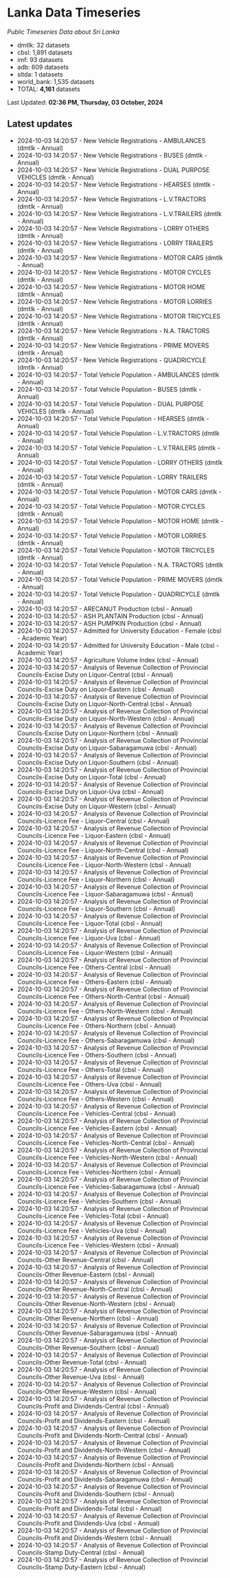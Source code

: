 # Lanka Data Timeseries
*Public Timeseries Data about Sri Lanka*

* dmtlk: 32 datasets
* cbsl: 1,891 datasets
* imf: 93 datasets
* adb: 609 datasets
* sltda: 1 datasets
* world_bank: 1,535 datasets
* TOTAL: **4,161** datasets

Last Updated: **02:36 PM, Thursday, 03 October, 2024**

## Latest updates

* 2024-10-03 14:20:57 - New Vehicle Registrations - AMBULANCES (dmtlk - Annual)
* 2024-10-03 14:20:57 - New Vehicle Registrations - BUSES (dmtlk - Annual)
* 2024-10-03 14:20:57 - New Vehicle Registrations - DUAL PURPOSE VEHICLES (dmtlk - Annual)
* 2024-10-03 14:20:57 - New Vehicle Registrations - HEARSES (dmtlk - Annual)
* 2024-10-03 14:20:57 - New Vehicle Registrations - L.V.TRACTORS (dmtlk - Annual)
* 2024-10-03 14:20:57 - New Vehicle Registrations - L.V.TRAILERS (dmtlk - Annual)
* 2024-10-03 14:20:57 - New Vehicle Registrations - LORRY OTHERS (dmtlk - Annual)
* 2024-10-03 14:20:57 - New Vehicle Registrations - LORRY TRAILERS (dmtlk - Annual)
* 2024-10-03 14:20:57 - New Vehicle Registrations - MOTOR CARS (dmtlk - Annual)
* 2024-10-03 14:20:57 - New Vehicle Registrations - MOTOR CYCLES (dmtlk - Annual)
* 2024-10-03 14:20:57 - New Vehicle Registrations - MOTOR HOME (dmtlk - Annual)
* 2024-10-03 14:20:57 - New Vehicle Registrations - MOTOR LORRIES (dmtlk - Annual)
* 2024-10-03 14:20:57 - New Vehicle Registrations - MOTOR TRICYCLES (dmtlk - Annual)
* 2024-10-03 14:20:57 - New Vehicle Registrations - N.A. TRACTORS (dmtlk - Annual)
* 2024-10-03 14:20:57 - New Vehicle Registrations - PRIME MOVERS (dmtlk - Annual)
* 2024-10-03 14:20:57 - New Vehicle Registrations - QUADRICYCLE (dmtlk - Annual)
* 2024-10-03 14:20:57 - Total Vehicle Population - AMBULANCES (dmtlk - Annual)
* 2024-10-03 14:20:57 - Total Vehicle Population - BUSES (dmtlk - Annual)
* 2024-10-03 14:20:57 - Total Vehicle Population - DUAL PURPOSE VEHICLES (dmtlk - Annual)
* 2024-10-03 14:20:57 - Total Vehicle Population - HEARSES (dmtlk - Annual)
* 2024-10-03 14:20:57 - Total Vehicle Population - L.V.TRACTORS (dmtlk - Annual)
* 2024-10-03 14:20:57 - Total Vehicle Population - L.V.TRAILERS (dmtlk - Annual)
* 2024-10-03 14:20:57 - Total Vehicle Population - LORRY OTHERS (dmtlk - Annual)
* 2024-10-03 14:20:57 - Total Vehicle Population - LORRY TRAILERS (dmtlk - Annual)
* 2024-10-03 14:20:57 - Total Vehicle Population - MOTOR CARS (dmtlk - Annual)
* 2024-10-03 14:20:57 - Total Vehicle Population - MOTOR CYCLES (dmtlk - Annual)
* 2024-10-03 14:20:57 - Total Vehicle Population - MOTOR HOME (dmtlk - Annual)
* 2024-10-03 14:20:57 - Total Vehicle Population - MOTOR LORRIES (dmtlk - Annual)
* 2024-10-03 14:20:57 - Total Vehicle Population - MOTOR TRICYCLES (dmtlk - Annual)
* 2024-10-03 14:20:57 - Total Vehicle Population - N.A. TRACTORS (dmtlk - Annual)
* 2024-10-03 14:20:57 - Total Vehicle Population - PRIME MOVERS (dmtlk - Annual)
* 2024-10-03 14:20:57 - Total Vehicle Population - QUADRICYCLE (dmtlk - Annual)
* 2024-10-03 14:20:57 - ARECANUT Production (cbsl - Annual)
* 2024-10-03 14:20:57 - ASH PLANTAIN Production (cbsl - Annual)
* 2024-10-03 14:20:57 - ASH PUMPKIN Production (cbsl - Annual)
* 2024-10-03 14:20:57 - Admitted for University Education - Female (cbsl - Academic Year)
* 2024-10-03 14:20:57 - Admitted for University Education - Male (cbsl - Academic Year)
* 2024-10-03 14:20:57 - Agriculture Volume Index (cbsl - Annual)
* 2024-10-03 14:20:57 - Analysis of Revenue Collection of Provincial Councils-Excise Duty on Liquor-Central (cbsl - Annual)
* 2024-10-03 14:20:57 - Analysis of Revenue Collection of Provincial Councils-Excise Duty on Liquor-Eastern (cbsl - Annual)
* 2024-10-03 14:20:57 - Analysis of Revenue Collection of Provincial Councils-Excise Duty on Liquor-North-Central (cbsl - Annual)
* 2024-10-03 14:20:57 - Analysis of Revenue Collection of Provincial Councils-Excise Duty on Liquor-North-Western (cbsl - Annual)
* 2024-10-03 14:20:57 - Analysis of Revenue Collection of Provincial Councils-Excise Duty on Liquor-Northern (cbsl - Annual)
* 2024-10-03 14:20:57 - Analysis of Revenue Collection of Provincial Councils-Excise Duty on Liquor-Sabaragamuwa (cbsl - Annual)
* 2024-10-03 14:20:57 - Analysis of Revenue Collection of Provincial Councils-Excise Duty on Liquor-Southern (cbsl - Annual)
* 2024-10-03 14:20:57 - Analysis of Revenue Collection of Provincial Councils-Excise Duty on Liquor-Total (cbsl - Annual)
* 2024-10-03 14:20:57 - Analysis of Revenue Collection of Provincial Councils-Excise Duty on Liquor-Uva (cbsl - Annual)
* 2024-10-03 14:20:57 - Analysis of Revenue Collection of Provincial Councils-Excise Duty on Liquor-Western (cbsl - Annual)
* 2024-10-03 14:20:57 - Analysis of Revenue Collection of Provincial Councils-Licence Fee - Liquor-Central (cbsl - Annual)
* 2024-10-03 14:20:57 - Analysis of Revenue Collection of Provincial Councils-Licence Fee - Liquor-Eastern (cbsl - Annual)
* 2024-10-03 14:20:57 - Analysis of Revenue Collection of Provincial Councils-Licence Fee - Liquor-North-Central (cbsl - Annual)
* 2024-10-03 14:20:57 - Analysis of Revenue Collection of Provincial Councils-Licence Fee - Liquor-North-Western (cbsl - Annual)
* 2024-10-03 14:20:57 - Analysis of Revenue Collection of Provincial Councils-Licence Fee - Liquor-Northern (cbsl - Annual)
* 2024-10-03 14:20:57 - Analysis of Revenue Collection of Provincial Councils-Licence Fee - Liquor-Sabaragamuwa (cbsl - Annual)
* 2024-10-03 14:20:57 - Analysis of Revenue Collection of Provincial Councils-Licence Fee - Liquor-Southern (cbsl - Annual)
* 2024-10-03 14:20:57 - Analysis of Revenue Collection of Provincial Councils-Licence Fee - Liquor-Total (cbsl - Annual)
* 2024-10-03 14:20:57 - Analysis of Revenue Collection of Provincial Councils-Licence Fee - Liquor-Uva (cbsl - Annual)
* 2024-10-03 14:20:57 - Analysis of Revenue Collection of Provincial Councils-Licence Fee - Liquor-Western (cbsl - Annual)
* 2024-10-03 14:20:57 - Analysis of Revenue Collection of Provincial Councils-Licence Fee - Others-Central (cbsl - Annual)
* 2024-10-03 14:20:57 - Analysis of Revenue Collection of Provincial Councils-Licence Fee - Others-Eastern (cbsl - Annual)
* 2024-10-03 14:20:57 - Analysis of Revenue Collection of Provincial Councils-Licence Fee - Others-North-Central (cbsl - Annual)
* 2024-10-03 14:20:57 - Analysis of Revenue Collection of Provincial Councils-Licence Fee - Others-North-Western (cbsl - Annual)
* 2024-10-03 14:20:57 - Analysis of Revenue Collection of Provincial Councils-Licence Fee - Others-Northern (cbsl - Annual)
* 2024-10-03 14:20:57 - Analysis of Revenue Collection of Provincial Councils-Licence Fee - Others-Sabaragamuwa (cbsl - Annual)
* 2024-10-03 14:20:57 - Analysis of Revenue Collection of Provincial Councils-Licence Fee - Others-Southern (cbsl - Annual)
* 2024-10-03 14:20:57 - Analysis of Revenue Collection of Provincial Councils-Licence Fee - Others-Total (cbsl - Annual)
* 2024-10-03 14:20:57 - Analysis of Revenue Collection of Provincial Councils-Licence Fee - Others-Uva (cbsl - Annual)
* 2024-10-03 14:20:57 - Analysis of Revenue Collection of Provincial Councils-Licence Fee - Others-Western (cbsl - Annual)
* 2024-10-03 14:20:57 - Analysis of Revenue Collection of Provincial Councils-Licence Fee - Vehicles-Central (cbsl - Annual)
* 2024-10-03 14:20:57 - Analysis of Revenue Collection of Provincial Councils-Licence Fee - Vehicles-Eastern (cbsl - Annual)
* 2024-10-03 14:20:57 - Analysis of Revenue Collection of Provincial Councils-Licence Fee - Vehicles-North-Central (cbsl - Annual)
* 2024-10-03 14:20:57 - Analysis of Revenue Collection of Provincial Councils-Licence Fee - Vehicles-North-Western (cbsl - Annual)
* 2024-10-03 14:20:57 - Analysis of Revenue Collection of Provincial Councils-Licence Fee - Vehicles-Northern (cbsl - Annual)
* 2024-10-03 14:20:57 - Analysis of Revenue Collection of Provincial Councils-Licence Fee - Vehicles-Sabaragamuwa (cbsl - Annual)
* 2024-10-03 14:20:57 - Analysis of Revenue Collection of Provincial Councils-Licence Fee - Vehicles-Southern (cbsl - Annual)
* 2024-10-03 14:20:57 - Analysis of Revenue Collection of Provincial Councils-Licence Fee - Vehicles-Total (cbsl - Annual)
* 2024-10-03 14:20:57 - Analysis of Revenue Collection of Provincial Councils-Licence Fee - Vehicles-Uva (cbsl - Annual)
* 2024-10-03 14:20:57 - Analysis of Revenue Collection of Provincial Councils-Licence Fee - Vehicles-Western (cbsl - Annual)
* 2024-10-03 14:20:57 - Analysis of Revenue Collection of Provincial Councils-Other Revenue-Central (cbsl - Annual)
* 2024-10-03 14:20:57 - Analysis of Revenue Collection of Provincial Councils-Other Revenue-Eastern (cbsl - Annual)
* 2024-10-03 14:20:57 - Analysis of Revenue Collection of Provincial Councils-Other Revenue-North-Central (cbsl - Annual)
* 2024-10-03 14:20:57 - Analysis of Revenue Collection of Provincial Councils-Other Revenue-North-Western (cbsl - Annual)
* 2024-10-03 14:20:57 - Analysis of Revenue Collection of Provincial Councils-Other Revenue-Northern (cbsl - Annual)
* 2024-10-03 14:20:57 - Analysis of Revenue Collection of Provincial Councils-Other Revenue-Sabaragamuwa (cbsl - Annual)
* 2024-10-03 14:20:57 - Analysis of Revenue Collection of Provincial Councils-Other Revenue-Southern (cbsl - Annual)
* 2024-10-03 14:20:57 - Analysis of Revenue Collection of Provincial Councils-Other Revenue-Total (cbsl - Annual)
* 2024-10-03 14:20:57 - Analysis of Revenue Collection of Provincial Councils-Other Revenue-Uva (cbsl - Annual)
* 2024-10-03 14:20:57 - Analysis of Revenue Collection of Provincial Councils-Other Revenue-Western (cbsl - Annual)
* 2024-10-03 14:20:57 - Analysis of Revenue Collection of Provincial Councils-Profit and Dividends-Central (cbsl - Annual)
* 2024-10-03 14:20:57 - Analysis of Revenue Collection of Provincial Councils-Profit and Dividends-Eastern (cbsl - Annual)
* 2024-10-03 14:20:57 - Analysis of Revenue Collection of Provincial Councils-Profit and Dividends-North-Central (cbsl - Annual)
* 2024-10-03 14:20:57 - Analysis of Revenue Collection of Provincial Councils-Profit and Dividends-North-Western (cbsl - Annual)
* 2024-10-03 14:20:57 - Analysis of Revenue Collection of Provincial Councils-Profit and Dividends-Northern (cbsl - Annual)
* 2024-10-03 14:20:57 - Analysis of Revenue Collection of Provincial Councils-Profit and Dividends-Sabaragamuwa (cbsl - Annual)
* 2024-10-03 14:20:57 - Analysis of Revenue Collection of Provincial Councils-Profit and Dividends-Southern (cbsl - Annual)
* 2024-10-03 14:20:57 - Analysis of Revenue Collection of Provincial Councils-Profit and Dividends-Total (cbsl - Annual)
* 2024-10-03 14:20:57 - Analysis of Revenue Collection of Provincial Councils-Profit and Dividends-Uva (cbsl - Annual)
* 2024-10-03 14:20:57 - Analysis of Revenue Collection of Provincial Councils-Profit and Dividends-Western (cbsl - Annual)
* 2024-10-03 14:20:57 - Analysis of Revenue Collection of Provincial Councils-Stamp Duty-Central (cbsl - Annual)
* 2024-10-03 14:20:57 - Analysis of Revenue Collection of Provincial Councils-Stamp Duty-Eastern (cbsl - Annual)